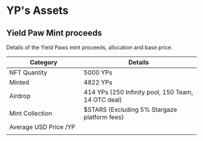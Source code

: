 # YP's Assets

## Yield Paw Mint proceeds

Details of the Yield Paws mint proceeds, allocation and base price.

<table><thead><tr><th width="181">Category</th><th>Details </th></tr></thead><tbody><tr><td>NFT Quantity</td><td>5000 YPs</td></tr><tr><td>Minted</td><td> 4822 YPs</td></tr><tr><td>Airdrop</td><td>414 YPs (250 Infinity pool, 150 Team, 14 OTC deal)</td></tr><tr><td>Mint Collection </td><td>$STARS (Excluding 5% Stargaze platform fees)</td></tr><tr><td>Average USD Price /YP</td><td></td></tr><tr><td></td><td></td></tr></tbody></table>


